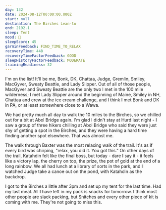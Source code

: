 ```yaml
---
day: 132
date: 2024-08-12T00:00:00.000Z
start: null
destination: The Birches Lean-to
end: 2192.1
sleep: Tent
mood: 🙂
sleepScore: 45
garminFeedback: FIND_TIME_TO_RELAX
recoveryTime: 448
recoveryTimeFactorFeedback: GOOD
sleepHistoryFactorFeedback: MODERATE
trainingReadiness: 32
---
```

I'm on the list! It'll be me, Bonk, DK, Chattaa, Judge, Gremlin, Smiley, MacGyver, Sweaty Beattie, and Lady Slipper. Out of all of those people, MacGyver and Sweaty Beattie are the only two I met in the 100 mile wilderness; I met Lady Slipper around the beginning of Maine, Smiley in NH, Chattaa and crew at the ice cream challenge, and I think I met Bonk and DK in PA, or at least somewhere close to a Wawa.

We had pretty much all day to walk the 10 miles to the Birches, so we chilled out for a bit at Abol Bridge again. I'm glad I didn't stay at Hurd last night - I saw a group of three hikers chilling at Abol Bridge who said they were just shy of getting a spot in the Birches, and they were having a hard time finding another spot elsewhere. That was almost me.

The walk through Baxter was the most relaxing walk of the trail. It's as if every bird was chirping, "relax, you did it. You got this." On other days of the trail, Katahdin felt like the final boss, but today - dare I say it - it feels like a victory lap, the cherry on top, the prize, the pot of gold at the end of a long rainbow. We all had lunch at a library of sorts in the park, and I watched Judge take a canoe out on the pond, with Katahdin as the backdrop.

I got to the Birches a little after 3pm and set up my tent for the last time. Had my last meal. All I have left in my pack is snacks for tomorrow. I think most other people are slack packing, but Snitches and every other piece of kit is coming with me. They're not going to miss this.
